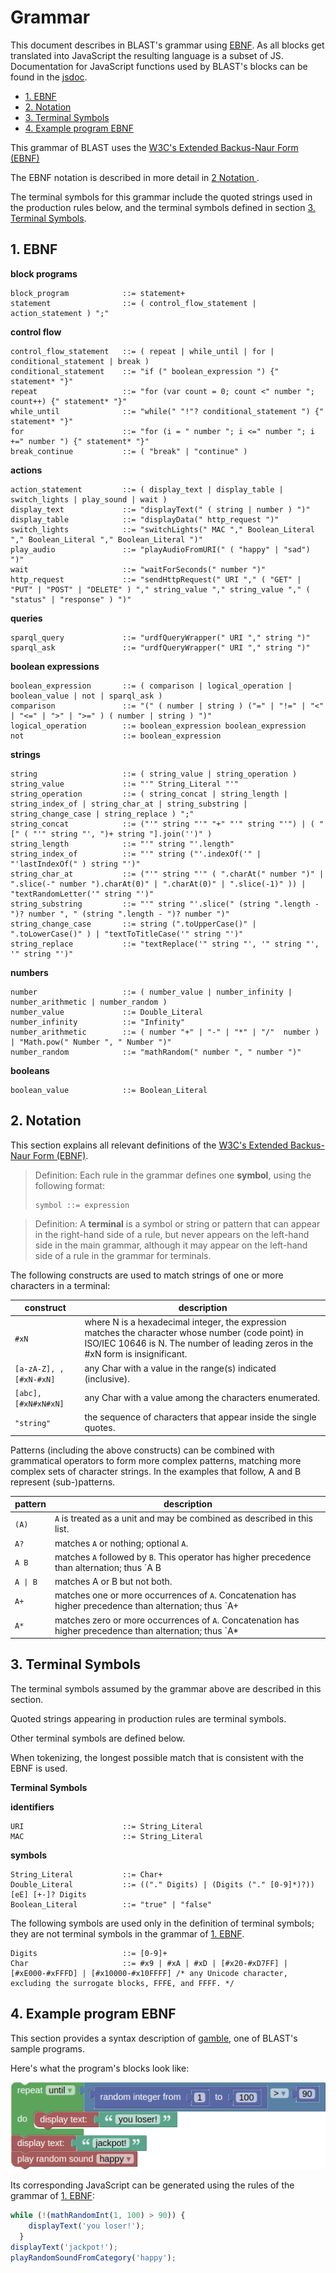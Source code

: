 # Grammar <!-- omit in toc -->

This document describes in BLAST's grammar using [EBNF](https://en.wikipedia.org/wiki/Extended_Backus%E2%80%93Naur_form). As all blocks get translated into JavaScript the resulting language is a subset of JS. Documentation for JavaScript functions used by BLAST's blocks can be found in the [jsdoc](../docs/jsdoc).

- [1. EBNF](#1-ebnf)
- [2. Notation](#2-notation)
- [3. Terminal Symbols](#3-terminal-symbols)
- [4. Example program EBNF](#4-example-program-ebnf)

This grammar of BLAST uses the [W3C's Extended Backus-Naur Form (EBNF)](https://www.w3.org/TR/2010/REC-xquery-20101214/#EBNFNotation)

The EBNF notation is described in more detail in [2 Notation ](#2-notation).

The terminal symbols for this grammar include the quoted strings used in the production rules below, and the terminal symbols defined in section  [3. Terminal Symbols](#3-terminal-symbols).

## 1. EBNF


**block programs**

```ebnf
block_program            ::= statement+
statement                ::= ( control_flow_statement | action_statement ) ";"
```

**control flow**
```ebnf
control_flow_statement   ::= ( repeat | while_until | for | conditional_statement | break )
conditional_statement    ::= "if (" boolean_expression ") {" statement* "}"
repeat                   ::= "for (var count = 0; count <" number "; count++) {" statement* "}"
while_until              ::= "while(" "!"? conditional_statement ") {" statement* "}"
for                      ::= "for (i = " number "; i <=" number "; i +=" number ") {" statement* "}"
break_continue           ::= ( "break" | "continue" )
```

**actions**
```ebnf
action_statement         ::= ( display_text | display_table | switch_lights | play_sound | wait )
display_text             ::= "displayText(" ( string | number ) ")"
display_table            ::= "displayData(" http_request ")"
switch_lights            ::= "switchLights(" MAC "," Boolean_Literal "," Boolean_Literal "," Boolean_Literal ")"
play_audio               ::= "playAudioFromURI(" ( "happy" | "sad") ")"
wait                     ::= "waitForSeconds(" number ")"
http_request             ::= "sendHttpRequest(" URI "," ( "GET" | "PUT" | "POST" | "DELETE" ) "," string_value "," string_value "," ( "status" | "response" ) ")"
```

**queries**
```ebnf
sparql_query             ::= "urdfQueryWrapper(" URI "," string ")"
sparql_ask               ::= "urdfQueryWrapper(" URI "," string ")"
```

**boolean expressions**
```ebnf
boolean_expression       ::= ( comparison | logical_operation | boolean_value | not | sparql_ask )
comparison               ::= "(" ( number | string ) ("=" | "!=" | "<" | "<=" | ">" | ">=" ) ( number | string ) ")"
logical_operation        ::= boolean_expression boolean_expression
not                      ::= boolean_expression
```

**strings**
```ebnf
string                   ::= ( string_value | string_operation )
string_value             ::= "'" String_Literal "'"
string_operation         ::= ( string_concat | string_length | string_index_of | string_char_at | string_substring | string_change_case | string_replace ) ";"
string_concat            ::= ("'" string "'" "+" "'" string "'") | ( "[" ( "'" string "', ")+ string "].join('')" )
string_length            ::= "'" string "'.length" 
string_index_of          ::= "'" string ("'.indexOf('" | "'lastIndexOf(" ) string "')"
string_char_at           ::= ("'" string "'" ( ".charAt(" number ")" | ".slice(-" number ").charAt(0)" | ".charAt(0)" | ".slice(-1)" )) | "textRandomLetter('" string "')"
string_substring         ::= "'" string "'.slice(" (string ".length - ")? number ", " (string ".length - ")? number ")" 
string_change_case       ::= string (".toUpperCase()" | ".toLowerCase()" ) | "textToTitleCase('" string "')"
string_replace           ::= "textReplace('" string "', '" string "', '" string "')"
```


**numbers**
```ebnf
number                   ::= ( number_value | number_infinity | number_arithmetic | number_random )
number_value             ::= Double_Literal
number_infinity          ::= "Infinity"
number_arithmetic        ::= ( number "+" | "-" | "*" | "/"  number ) | "Math.pow(" Number ", " Number ")"
number_random            ::= "mathRandom(" number ", " number ")"
```

**booleans**
```ebnf
boolean_value            ::= Boolean_Literal
```

## 2. Notation
This section explains all relevant definitions of the [W3C's Extended Backus-Naur Form (EBNF)](https://www.w3.org/TR/2010/REC-xquery-20101214/#EBNFNotation).
> Definition: Each rule in the grammar defines one **symbol**, using the following format:
> ```ebnf
> symbol ::= expression
> ```

> Definition: A **terminal** is a symbol or string or pattern that can appear in the right-hand side of a rule, but never appears on the left-hand side in the main grammar, although it may appear on the left-hand side of a rule in the grammar for terminals.

The following constructs are used to match strings of one or more characters in a terminal:

| construct    | description                                                      |
| ------------ | ---------------------------------------------------------------- |
| `#xN` | where N is a hexadecimal integer, the expression matches the character whose number (code point) in ISO/IEC 10646 is N. The number of leading zeros in the #xN form is insignificant.
| `[a-zA-Z], , [#xN-#xN]` | any Char with a value in the range(s) indicated (inclusive).     |
| `[abc], [#xN#xN#xN]`    | any Char with a value among the characters enumerated.           |
| `"string"` | the sequence of characters that appear inside the single quotes. |

Patterns (including the above constructs) can be combined with grammatical operators to form more complex patterns, matching more complex sets of character strings. In the examples that follow, A and B represent (sub-)patterns.

| pattern      | description                                                          |
| ------------ | -------------------------------------------------------------------- |
| `(A)`      | `A` is treated as a unit and may be combined as described in this list.|
| `A?` | matches `A` or nothing; optional `A`. |
| `A B` | matches `A` followed by `B`. This operator has higher precedence than alternation; thus `A B | C D` is identical to `(A B) | (C D)`. |
| `A \| B`  | matches A or B but not both. |
| `A+` | matches one or more occurrences of `A`. Concatenation has higher precedence than alternation; thus `A+ | B+` is identical to `(A+) | (B+)`. |
| `A*` | matches zero or more occurrences of `A`. Concatenation has higher precedence than alternation; thus `A* | B*` is identical to `(A*) | (B*)` |


## 3. Terminal Symbols

The terminal symbols assumed by the grammar above are described in this section.

Quoted strings appearing in production rules are terminal symbols.

Other terminal symbols are defined below.

When tokenizing, the longest possible match that is consistent with the EBNF is used.

**Terminal Symbols**

**identifiers**
```ebnf
URI                      ::= String_Literal
MAC                      ::= String_Literal
```

**symbols**
```ebnf
String_Literal           ::= Char+
Double_Literal           ::= (("." Digits) | (Digits ("." [0-9]*)?)) [eE] [+-]? Digits
Boolean_Literal          ::= "true" | "false"
```

The following symbols are used only in the definition of terminal symbols; they are not terminal symbols in the grammar of [1. EBNF](#1-ebnf).
```ebnf
Digits                   ::= [0-9]+
Char                     ::= #x9 | #xA | #xD | [#x20-#xD7FF] | [#xE000-#xFFFD] | [#x10000-#x10FFFF]	/* any Unicode character, excluding the surrogate blocks, FFFE, and FFFF. */
```

## 4. Example program EBNF
This section provides a syntax description of [gamble](../samples/gamble.xml), one of BLAST's sample programs. 

Here's what the program's blocks look like:

![gamble screenshot](images/gamble.png)

Its corresponding JavaScript can be generated using the rules of the grammar of [1. EBNF](#1-ebnf):
```JavaScript
while (!(mathRandomInt(1, 100) > 90)) {
    displayText('you loser!');
  }
displayText('jackpot!');
playRandomSoundFromCategory('happy');
```